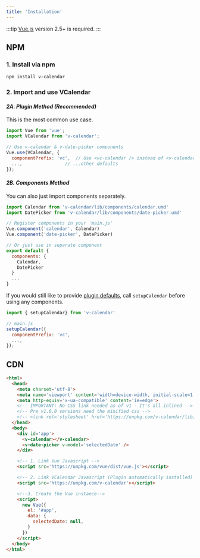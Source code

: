 ```yaml
---
title: 'Installation'
---
```


:::tip
[Vue.js](https://vuejs.org) version 2.5+ is required.
:::

## NPM

### 1. Install via npm

```bash
npm install v-calendar
```

### 2. Import and use VCalendar
#### *2A. Plugin Method (Recommended)*

This is the most common use case.

```js
import Vue from 'vue';
import VCalendar from 'v-calendar';

// Use v-calendar & v-date-picker components
Vue.use(VCalendar, {
  componentPrefix: 'vc',  // Use <vc-calendar /> instead of <v-calendar />
  ...,                // ...other defaults
});

```

#### *2B. Components Method*

You can also just import components separately.

```js
import Calendar from 'v-calendar/lib/components/calendar.umd'
import DatePicker from 'v-calendar/lib/components/date-picker.umd'

// Register components in your 'main.js'
Vue.component('calendar', Calendar)
Vue.component('date-picker', DatePicker)

// Or just use in separate component
export default {
  components: {
    Calendar,
    DatePicker
  }
  ...
}
```

If you would still like to provide [plugin defaults](../api/defaults.md), call `setupCalendar` before using any components.

```js
import { setupCalendar} from 'v-calendar'

// main.js
setupCalendar({
  componentPrefix: 'vc',
  ...,
});
```

## CDN
```html
<html>
  <head>
    <meta charset='utf-8'>
    <meta name='viewport' content='width=device-width, initial-scale=1, shrink-to-fit=no'>
    <meta http-equiv='x-ua-compatible' content='ie=edge'>
    <!-- IMPORTANT: No CSS link needed as of v1 - It's all inlined -->
    <!-- Pre v1.0.0 versions need the minified css -->
    <!-- <link rel='stylesheet' href='https://unpkg.com/v-calendar/lib/v-calendar.min.css'> -->
  </head>
  <body>
    <div id='app'>
      <v-calendar></v-calendar>
      <v-date-picker v-model='selectedDate' />
    </div>

    <!-- 1. Link Vue Javascript -->
    <script src='https://unpkg.com/vue/dist/vue.js'></script>

    <!-- 2. Link VCalendar Javascript (Plugin automatically installed) -->
    <script src='https://unpkg.com/v-calendar'></script>

    <!--3. Create the Vue instance-->
    <script>
      new Vue({
        el: '#app',
        data: {
          selectedDate: null,
        }
      })
    </script>
  </body>
</html>
```